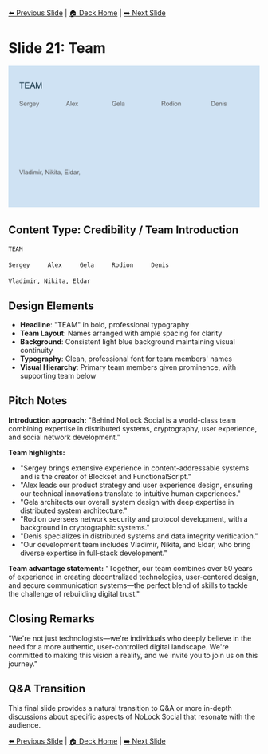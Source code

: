 <!-- Navigation Header -->
[⬅️ Previous Slide](slide20.md) | [🏠 Deck Home](../README.md) | [➡️ Next Slide](slide01.md)

# Slide 21: Team

![Team](../images/slide21.png)

## Content Type: Credibility / Team Introduction

```
TEAM

Sergey     Alex     Gela     Rodion     Denis

Vladimir, Nikita, Eldar
```

## Design Elements

- **Headline**: "TEAM" in bold, professional typography
- **Team Layout**: Names arranged with ample spacing for clarity
- **Background**: Consistent light blue background maintaining visual continuity
- **Typography**: Clean, professional font for team members' names
- **Visual Hierarchy**: Primary team members given prominence, with supporting team below

## Pitch Notes

**Introduction approach:**
"Behind NoLock Social is a world-class team combining expertise in distributed systems, cryptography, user experience, and social network development."

**Team highlights:**
- "Sergey brings extensive experience in content-addressable systems and is the creator of Blockset and FunctionalScript."
- "Alex leads our product strategy and user experience design, ensuring our technical innovations translate to intuitive human experiences."
- "Gela architects our overall system design with deep expertise in distributed system architecture."
- "Rodion oversees network security and protocol development, with a background in cryptographic systems."
- "Denis specializes in distributed systems and data integrity verification."
- "Our development team includes Vladimir, Nikita, and Eldar, who bring diverse expertise in full-stack development."

**Team advantage statement:**
"Together, our team combines over 50 years of experience in creating decentralized technologies, user-centered design, and secure communication systems—the perfect blend of skills to tackle the challenge of rebuilding digital trust."

## Closing Remarks

"We're not just technologists—we're individuals who deeply believe in the need for a more authentic, user-controlled digital landscape. We're committed to making this vision a reality, and we invite you to join us on this journey."

## Q&A Transition

This final slide provides a natural transition to Q&A or more in-depth discussions about specific aspects of NoLock Social that resonate with the audience.

<!-- Navigation Footer -->
[⬅️ Previous Slide](slide20.md) | [🏠 Deck Home](../README.md) | [➡️ Next Slide](slide01.md)